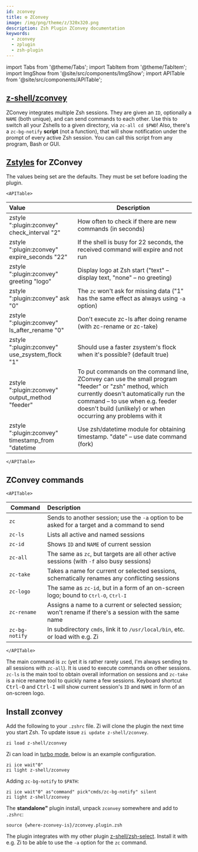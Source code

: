 ```yaml
---
id: zconvey
title: ⚙️ ZConvey
image: /img/png/theme/z/320x320.png
description: Zsh Plugin ZConvey documentation
keywords:
  - zconvey
  - zplugin
  - zsh-plugin
---
```


<!-- @format -->

import Tabs from '@theme/Tabs';
import TabItem from '@theme/TabItem';
import ImgShow from '@site/src/components/ImgShow';
import APITable from '@site/src/components/APITable';

## <i class="fa-brands fa-github"></i> [z-shell/zconvey][]

ZConvey integrates multiple Zsh sessions. They are given an `ID`, optionally a `NAME` (both unique), and can send commands to each other. Use this to switch all your Zshells to a given directory, via `zc-all cd $PWD`! Also, there's a `zc-bg-notify` **script** (not a function), that will show notification under the prompt of every active Zsh session. You can call this script from any program, Bash or GUI.

<ImgShow
  img="/img/cast/gif/zsh/zconvey.gif"
  alt="ZConvey Preview"
/>

## [Zstyles](/search?q=zstyle) for ZConvey

The values being set are the defaults. They must be set before loading the plugin.

```mdx-code-block
<APITable>
```

| Value                                             | Description                                                                                                                                                                                                                                      |
| :------------------------------------------------ | ------------------------------------------------------------------------------------------------------------------------------------------------------------------------------------------------------------------------------------------------ |
| zstyle ":plugin:zconvey" check_interval "2"       | How often to check if there are new commands (in seconds)                                                                                                                                                                                        |
| zstyle ":plugin:zconvey" expire_seconds "22"      | If the shell is busy for 22 seconds, the received command will expire and not run                                                                                                                                                                |
| zstyle ":plugin:zconvey" greeting "logo"          | Display logo at Zsh start ("text" – display text, "none" – no greeting)                                                                                                                                                                          |
| zstyle ":plugin:zconvey" ask "0"                  | The `zc` won't ask for missing data ("1" has the same effect as always using `-a` option)                                                                                                                                                        |
| zstyle ":plugin:zconvey" ls_after_rename "0"      | Don't execute zc-ls after doing rename (with zc-rename or zc-take)                                                                                                                                                                               |
| zstyle ":plugin:zconvey" use_zsystem_flock "1"    | Should use a faster zsystem's flock when it's possible? (default true)                                                                                                                                                                           |
| zstyle ":plugin:zconvey" output_method "feeder"   | To put commands on the command line, ZConvey can use the small program "feeder" or "zsh" method, which currently doesn't automatically run the command – to use when e.g. feeder doesn't build (unlikely) or when occurring any problems with it |
| zstyle ":plugin:zconvey" timestamp_from "datetime | Use zsh/datetime module for obtaining timestamp. "date" – use date command (fork)                                                                                                                                                                |

```mdx-code-block
</APITable>
```

## ZConvey commands

```mdx-code-block
<APITable>
```

| Command        | Description                                                                                            |
| -------------- | :----------------------------------------------------------------------------------------------------- |
| `zc`           | Sends to another session; use the `-a` option to be asked for a target and a command to send           |
| `zc-ls`        | Lists all active and named sessions                                                                    |
| `zc-id`        | Shows `ID` and `NAME` of current session                                                               |
| `zc-all`       | The same as `zc`, but targets are all other active sessions (with `-f` also busy sessions)             |
| `zc-take`      | Takes a name for current or selected sessions, schematically renames any conflicting sessions          |
| `zc-logo`      | The same as `zc-id`, but in a form of an on-screen logo; bound to <kbd>Ctrl-O</kbd>, <kbd>Ctrl-I</kbd> |
| `zc-rename`    | Assigns a name to a current or selected session; won't rename if there's a session with the same name  |
| `zc-bg-notify` | In subdirectory `cmds`, link it to `/usr/local/bin`, etc. or load with e.g. Zi                         |

```mdx-code-block
</APITable>
```

The main command is `zc` (yet it is rather rarely used, I'm always sending to all sessions with `zc-all`). It is used to execute commands on other sessions. `zc-ls` is the main tool to obtain overall information on sessions and `zc-take` is a nice rename tool to quickly name a few sessions. Keyboard shortcut <kbd>Ctrl-O</kbd> and <kbd>Ctrl-I</kbd> will show current session's `ID` and `NAME` in form of an on-screen logo.

## Install zconvey

<Tabs>
  <TabItem value="zi" label="Zi" default>

Add the following to your `.zshrc` file. Zi will clone the plugin the next time you start Zsh. To update issue `zi update z-shell/zconvey`.

```shell
zi load z-shell/zconvey
```

Zi can load in [turbo mode](/search?q=turbo+and+lucid), below is an example configuration.

```shell showLineNumbers
zi ice wait"0"
zi light z-shell/zconvey
```

Adding `zc-bg-notify` to `$PATH`:

```shell showLineNumbers
zi ice wait"0" as"command" pick"cmds/zc-bg-notify" silent
zi light z-shell/zconvey
```

  </TabItem>
  <TabItem value="standalone" label="Standalone" default>

The **standalone"** plugin install, unpack `zconvey` somewhere and add to `.zshrc`:

```shell
source {where-zconvey-is}/zconvey.plugin.zsh
```

  </TabItem>
</Tabs>

The plugin integrates with my other plugin [z-shell/zsh-select][]. Install it with e.g. Zi to be able to use the `-a` option for the `zc` command.

<!-- end-of-file -->
<!-- links -->

[z-shell/zconvey]: https://github.com/z-shell/zconvey
[z-shell/zsh-select]: https://github.com/z-shell/zsh-select
